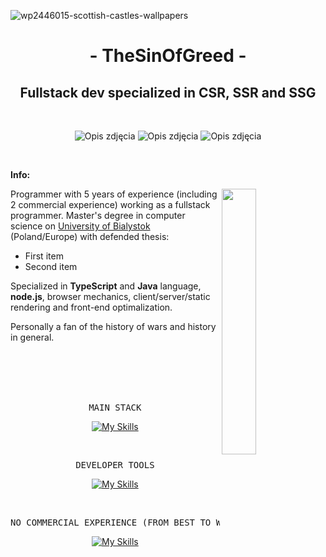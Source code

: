 ![wp2446015-scottish-castles-wallpapers](https://github.com/TheSinOfGreed/TheSinOfGreed/assets/80159294/2af2a207-9a98-44b1-b42c-8dd7d8592e89)

<div align="center">
  <h1> - TheSinOfGreed - </h1>
  <h2>Fullstack dev specialized in CSR, SSR and SSG</h2>
</div>

<br>

<p align="center">
  <img src="https://github.com/TheSinOfGreed/TheSinOfGreed/assets/80159294/cf70d86a-cea3-4b3d-a40b-9218d9c88fec" alt="Opis zdjęcia">
  <img src="https://github.com/TheSinOfGreed/TheSinOfGreed/assets/80159294/9e625c97-f6dc-4981-ba63-0f017bd016f7" alt="Opis zdjęcia">
  <img src="https://github.com/TheSinOfGreed/TheSinOfGreed/assets/80159294/b7cd2fca-f9ad-427b-961c-97790d541f72" alt="Opis zdjęcia">
</p>


  
<br>

**Info:**

<img align="right" width="33%" src="https://github.com/TheSinOfGreed/TheSinOfGreed/assets/80159294/3ca41ad1-c2f3-4cde-adb0-579eb535b65d">

Programmer with 5 years of experience (including 2 commercial experience) working as a fullstack programmer. 
Master's degree in computer science on [University of Bialystok](https://uwb.edu.pl/) (Poland/Europe) with defended thesis:
<ul>
  <li>First item</li>
  <li>Second item</li>
</ul>

<p>Specialized in <strong>TypeScript</strong> and <strong>Java</strong> language, <strong>node.js</strong>, browser mechanics, client/server/static rendering and front-end optimalization.</p>

<p>Personally a fan of the history of wars and history in general.</p>


<br>
<br>
<br>
<br>

<div align="center">
<pre>
MAIN STACK
</pre>
  
[![My Skills](https://skillicons.dev/icons?i=ts,angular,next,react)](https://skillicons.dev)

</div>

<br>

<div align="center">
<pre>
DEVELOPER TOOLS
</pre>
  
[![My Skills](https://skillicons.dev/icons?i=linux,docker,git,gitlab,postman)](https://skillicons.dev)

</div>

<br>

<div align="center">
<pre>
NO COMMERCIAL EXPERIENCE (FROM BEST TO WORST)
</pre>
  
[![My Skills](https://skillicons.dev/icons?i=express,prisma,sequalizer,java,php,jquery,python,c,cpp)](https://skillicons.dev)

</div>

<br>


